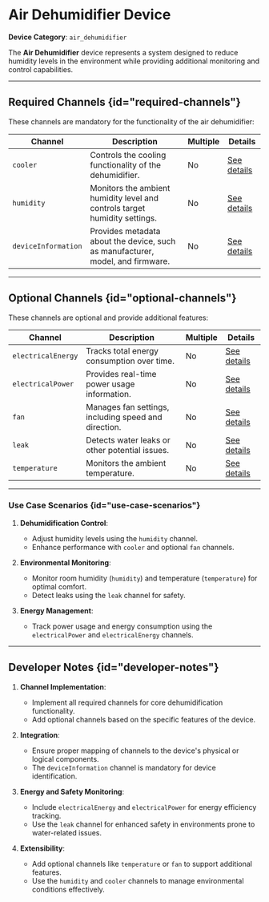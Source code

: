 # Air Dehumidifier Device

**Device Category**: `air_dehumidifier`

The **Air Dehumidifier** device represents a system designed to reduce humidity levels in the environment
while providing additional monitoring and control capabilities.

---

## Required Channels {id="required-channels"}

These channels are mandatory for the functionality of the air dehumidifier:

| **Channel**         | **Description**                                                                | **Multiple** | **Details**                                |
|---------------------|--------------------------------------------------------------------------------|--------------|--------------------------------------------|
| `cooler`            | Controls the cooling functionality of the dehumidifier.                        | No           | [See details](CoolerChannel.md)            |
| `humidity`          | Monitors the ambient humidity level and controls target humidity settings.     | No           | [See details](HumidityChannel.md)          |
| `deviceInformation` | Provides metadata about the device, such as manufacturer, model, and firmware. | No           | [See details](DeviceInformationChannel.md) |

---

## Optional Channels {id="optional-channels"}

These channels are optional and provide additional features:

| **Channel**        | **Description**                                      | **Multiple** | **Details**                               |
|--------------------|------------------------------------------------------|--------------|-------------------------------------------|
| `electricalEnergy` | Tracks total energy consumption over time.           | No           | [See details](ElectricalEnergyChannel.md) |
| `electricalPower`  | Provides real-time power usage information.          | No           | [See details](ElectricalPowerChannel.md)  |
| `fan`              | Manages fan settings, including speed and direction. | No           | [See details](FanChannel.md)              |
| `leak`             | Detects water leaks or other potential issues.       | No           | [See details](LeakChannel.md)             |
| `temperature`      | Monitors the ambient temperature.                    | No           | [See details](TemperatureChannel.md)      |

---

### Use Case Scenarios {id="use-case-scenarios"}

1. **Dehumidification Control**:
    - Adjust humidity levels using the `humidity` channel.
    - Enhance performance with `cooler` and optional `fan` channels.

2. **Environmental Monitoring**:
    - Monitor room humidity (`humidity`) and temperature (`temperature`) for optimal comfort.
    - Detect leaks using the `leak` channel for safety.

3. **Energy Management**:
    - Track power usage and energy consumption using the `electricalPower` and `electricalEnergy` channels.

---

## Developer Notes {id="developer-notes"}

1. **Channel Implementation**:
    - Implement all required channels for core dehumidification functionality.
    - Add optional channels based on the specific features of the device.

2. **Integration**:
    - Ensure proper mapping of channels to the device's physical or logical components.
    - The `deviceInformation` channel is mandatory for device identification.

3. **Energy and Safety Monitoring**:
    - Include `electricalEnergy` and `electricalPower` for energy efficiency tracking.
    - Use the `leak` channel for enhanced safety in environments prone to water-related issues.

4. **Extensibility**:
    - Add optional channels like `temperature` or `fan` to support additional features.
    - Use the `humidity` and `cooler` channels to manage environmental conditions effectively.
